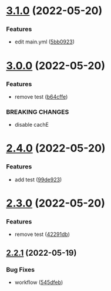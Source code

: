 # [3.1.0](https://github.com/Supersalt/APT3/compare/v3.0.0...v3.1.0) (2022-05-20)


### Features

* edit main.yml ([5bb0923](https://github.com/Supersalt/APT3/commit/5bb0923e7a010dceb182071258a9c5f657c482ab))



# [3.0.0](https://github.com/Supersalt/APT3/compare/v2.4.0...v3.0.0) (2022-05-20)


### Features

* remove test ([b64cffe](https://github.com/Supersalt/APT3/commit/b64cffef979df1194bbeb6e410f2419f277aa7fa))


### BREAKING CHANGES

* disable cachE



# [2.4.0](https://github.com/Supersalt/APT3/compare/v2.3.0...v2.4.0) (2022-05-20)


### Features

* add test ([99de923](https://github.com/Supersalt/APT3/commit/99de923f892fe8e9f5c0a44fb26788e49219a4be))



# [2.3.0](https://github.com/Supersalt/APT3/compare/v2.2.1...v2.3.0) (2022-05-20)


### Features

* remove test ([42291db](https://github.com/Supersalt/APT3/commit/42291db245d2d2d7a04de4e9fe9c631c5c9998f7))



## [2.2.1](https://github.com/Supersalt/APT3/compare/v2.2.0...v2.2.1) (2022-05-19)


### Bug Fixes

* workflow ([545dfeb](https://github.com/Supersalt/APT3/commit/545dfeb1f4917b01c2d91df861b19e7bd87fe2b2))



